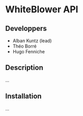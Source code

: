 # WhiteBlower API

## Developpers
- Alban Kuntz (lead)
- Théo Borré
- Hugo Fenniche

## Description
...
## Installation
...
